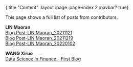 {:title "Content"
 :layout :page
 :page-index 2
 :navbar? true}

This page shows a full list of posts from contributors.

**LIN Maoran**<br/>
[Blog Post-LIN Maoran_20211121](/post-output/2021-11-21-Blog-Post-LIN-Maoran)<br/>
[Blog Post-LIN Maoran_20211219](/post-output/2021-12-19-Blog-Post-LIN-Maoran)<br/>
[Blog Post-LIN Maoran_20220102](/post-output/2022-01-02-Blog-Post-LIN-Maoran)<br/>

**WANG Xiruo**<br/>
[Data Science in Finance - First Blog](/post-output/2021-11-21-Blog-Post-WANG-Xizhuo)